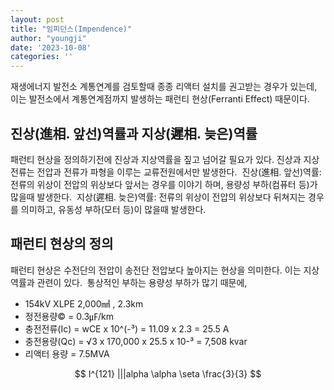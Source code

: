 ```yaml
---
layout: post
title: "임피던스(Impendence)"
author: "youngji"
date: '2023-10-08'
categories: ''
---
```


재생에너지 발전소 계통연계를 검토할때 종종 리액터 설치를 권고받는 경우가 있는데, 이는 발전소에서 계통연계점까지 발생하는 패런티 현상(Ferranti Effect) 때문이다. 

## 진상(進相. 앞선)역률과 지상(遲相. 늦은)역률
패런티 현상을 정의하기전에 진상과 지상역률을 짚고 넘어갈 필요가 있다. 진상과 지상전류는 전압과 전류가 파형을 이루는 교류전원에서만 발생한다. 
진상(進相. 앞선)역률: 전류의 위상이 전압의 위상보다 앞서는 경우를 이야기 하며, 용량성 부하(컴퓨터 등)가 많을때 발생한다. 
지상(遲相. 늦은)역률: 전류의 위상이 전압의 위상보다 뒤쳐지는 경우를 의미하고, 유동성 부하(모터 등)이 많을때 발생한다.

## 패런티 현상의 정의
패런티 현상은 수전단의 전압이 송전단 전압보다 높아지는 현상을 의미한다. 이는 지상역률과 관련이 있다. 
통상적인 부하는 용량성 부하가 많기 때문에, 

- 154kV ​XLPE 2,000㎟ , 2.3km
- 정전용량© = 0.3㎌/km
- 충전전류(Ic) = wCE x 10^(-³)  = 11.09 x 2.3 = 25.5 A
- 충전용량(Qc) = √3 x 170,000 x 25.5 x 10-³ = 7,508 kvar
- 리액터 용량 = 7.5MVA



$$ I^{121} |||alpha \alpha \seta  \frac{3}{3} $$